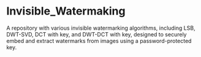 # Invisible_Watermaking
A repository with various invisible watermarking algorithms, including LSB, DWT-SVD, DCT with key, and DWT-DCT with key, designed to securely embed and extract watermarks from images using a password-protected key.
